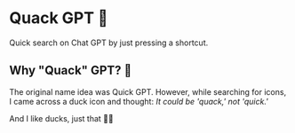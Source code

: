 # Quack GPT 🦆

Quick search on Chat GPT by just pressing a shortcut.

## Why "Quack" GPT? 🦆

The original name idea was Quick GPT. However, while searching for icons, I came across a duck icon and thought: _It could be 'quack,' not 'quick.'_

And I like ducks, just that 🦆😊
